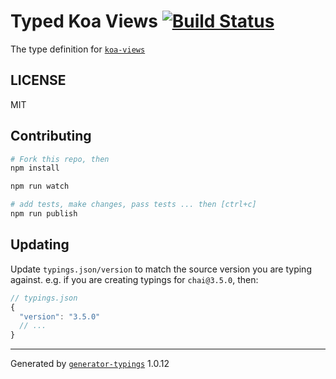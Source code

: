 # Typed Koa Views  [![Build Status](https://travis-ci.org/aendrew/typings-koa-views.svg?branch=master)](https://travis-ci.org/aendrew/typings-koa-views)


The type definition for [`koa-views`](https://github.com/queckezz/koa-views.git)

## LICENSE

MIT

## Contributing

```sh
# Fork this repo, then
npm install

npm run watch

# add tests, make changes, pass tests ... then [ctrl+c]
npm run publish
```

## Updating

Update `typings.json/version` to match the source version you are typing against.
e.g. if you are creating typings for `chai@3.5.0`, then:

```js
// typings.json
{
  "version": "3.5.0"
  // ...
}
```

----

Generated by [`generator-typings`](https://github.com/typings/generator-typings) 1.0.12
